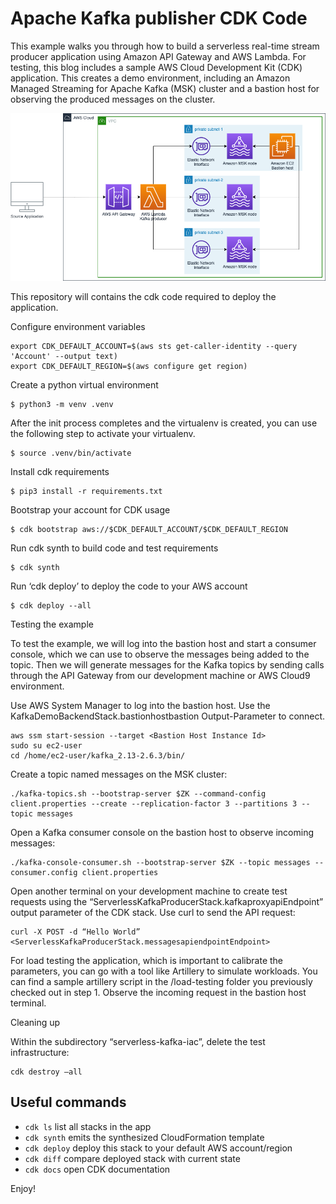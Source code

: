 
# Apache Kafka publisher CDK Code

This example walks you through how to build a serverless real-time stream producer application using Amazon API Gateway and AWS Lambda. 
For testing, this blog includes a sample AWS Cloud Development Kit (CDK) application. This creates a demo environment, including an Amazon Managed Streaming for Apache Kafka (MSK) cluster and a bastion host for observing the produced messages on the cluster.


![image info](./img/Architecture.drawio.png)

This repository will contains the cdk code required to deploy the application.

Configure environment variables

```
export CDK_DEFAULT_ACCOUNT=$(aws sts get-caller-identity --query 'Account' --output text)
export CDK_DEFAULT_REGION=$(aws configure get region)
```

Create a python virtual environment

```
$ python3 -m venv .venv
```

After the init process completes and the virtualenv is created, you can use the following
step to activate your virtualenv.

```
$ source .venv/bin/activate
```

Install cdk requirements
```
$ pip3 install -r requirements.txt
```

Bootstrap your account for CDK usage
```
$ cdk bootstrap aws://$CDK_DEFAULT_ACCOUNT/$CDK_DEFAULT_REGION
```
Run cdk synth to build code and test requirements
```
$ cdk synth
```
Run ‘cdk deploy’ to deploy the code to your AWS account
```
$ cdk deploy --all
```

Testing the example

To test the example, we will log into the bastion host and start a consumer console, which we can use to observe the messages being added to the topic. Then we will generate messages for the Kafka topics by sending calls through the API Gateway from our development machine or AWS Cloud9 environment.

Use AWS System Manager to log into the bastion host. Use the KafkaDemoBackendStack.bastionhostbastion Output-Parameter to connect.
```
aws ssm start-session --target <Bastion Host Instance Id> 
sudo su ec2-user
cd /home/ec2-user/kafka_2.13-2.6.3/bin/
```

Create a topic named messages on the MSK cluster:
```
./kafka-topics.sh --bootstrap-server $ZK --command-config client.properties --create --replication-factor 3 --partitions 3 --topic messages
```

Open a Kafka consumer console on the bastion host to observe incoming messages:
```
./kafka-console-consumer.sh --bootstrap-server $ZK --topic messages --consumer.config client.properties
```

Open another terminal on your development machine to create test requests using the “ServerlessKafkaProducerStack.kafkaproxyapiEndpoint” output parameter of the CDK stack. Use curl to send the API request: 
```
curl -X POST -d “Hello World” <ServerlessKafkaProducerStack.messagesapiendpointEndpoint>
```

For load testing the application, which is important to calibrate the parameters, you can go with a tool like Artillery to simulate workloads. You can find a sample artillery script in the /load-testing folder you previously checked out in step 1.
Observe the incoming request in the bastion host terminal.

Cleaning up

Within the subdirectory “serverless-kafka-iac”, delete the test infrastructure:
```
cdk destroy –all 
```




## Useful commands

 * `cdk ls`          list all stacks in the app
 * `cdk synth`       emits the synthesized CloudFormation template
 * `cdk deploy`      deploy this stack to your default AWS account/region
 * `cdk diff`        compare deployed stack with current state
 * `cdk docs`        open CDK documentation

Enjoy!
